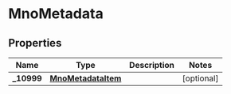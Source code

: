 

# MnoMetadata


## Properties

| Name | Type | Description | Notes |
|------------ | ------------- | ------------- | -------------|
|**_10999** | [**MnoMetadataItem**](MnoMetadataItem.md) |  |  [optional] |



